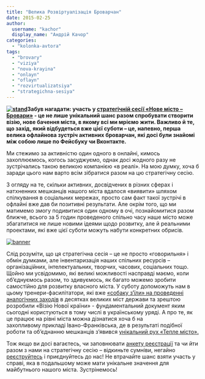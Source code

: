 ```yaml
---
title: "Велика Розвіртуалізація Броварчан"
date: 2015-02-25
author: 
  username: "kachor"
  display_name: "Андрій Качор"
categories: 
  - "kolonka-avtora"
tags: 
  - "brovary"
  - "viziya"
  - "nova-krayina"
  - "onlayn"
  - "oflayn"
  - "rozvirtualizatsiya"
  - "strategichna-sesiya"
---
```


**[![stand](https://mpz.brovary.org/wp-content/uploads/2015/02/stand.jpg)](https://mpz.brovary.org/wp-content/uploads/2015/02/stand.jpg)Забув нагадати: участь у [стратегічній сесії «Нове місто – Бровари»](https://mpz.brovary.org/brovarchan-zaproshuyut-razom-stvoriti-viziyu-novogo-mista/) - це не лише унікальний шанс разом спробувати створити візію, нове бачення міста, в якому всі ми мріємо жити. Важливо й те, що захід, який відбудеться вже цієї суботи – це, напевно, перша велика офлайнова зустріч активних броварчан, які досі були знайомі між собою лише по Фейсбуку чи Вконтакте.**

Ми стежимо за активністю один одного в онлайні, кимось захоплюємось, когось засуджуємо, однак досі жодного разу не зустрічались такою великою компанією «в реалі». На мою думку, хоча б заради цього нам варто всім зібратися разом на цю стратегічну сесію.

З огляду на те, скільки активних, досвідчених в різних сферах і натхненних мешканців нашого міста вдалося «виявити» шляхом спілкування в соціальних мережах, просто сам факт такої зустрічі в офлайні вже дав би позитивні результати. Але окрім того, що ми матимемо змогу подивитися один одному в очі, познайомитися разом ближче, всього за 5 годин проведеного спільно часу наше місто може збагатитися не лише новими ідеями щодо розвитку, але й реальними проектами, які вже цієї суботи можуть набути конкретних обрисів.

[![banner](https://mpz.brovary.org/wp-content/uploads/2015/02/banner.gif)](https://docs.google.com/forms/d/1V8_9cURWaA9qOeGqpoHaibH3esYA9GmZ1Yh28HRABmg/viewform)

Слід розуміти, що ця стратегічна сесія – це не просто «говорильня» і обмін думками, але інвентаризація наших спільних ресурсів – організаційних, інтелектуальних, творчих, часових, соціальних тощо. Щойно ми усвідомимо, які великі можливості насправді маємо, коли об’єднуємось разом, то здивуємось, як багато можемо зробити самостійно для розвитку власного міста. У суботу допоможуть нам в цьому тренери-фасилітатори, які вже [«собаку з’їли» на проведенні аналогічних заходів](http://novakraina.org/) в десятках великих міст держави та зрештою розробили «Візію Нової країни» - фундаментальний документ яким сьогодні користуються в тому числі в українському уряді. А про те, як це працює на рівні міста можна дізнатися хоча б на захопливому прикладі Івано-Франківська, де в результаті подібної роботи та об’єднанню мешканців з’явився [унікальний рух «Тепле місто».](http://warm.if.ua/uk)

Тож якщо ви досі вагаєтесь, чи заповнювати [анкету реєстрації](https://docs.google.com/forms/d/1V8_9cURWaA9qOeGqpoHaibH3esYA9GmZ1Yh28HRABmg/viewform) та чи йти разом з нами на стратегічну сесію – відкиньте сумніви, негайно [реєструйтесь](https://docs.google.com/forms/d/1V8_9cURWaA9qOeGqpoHaibH3esYA9GmZ1Yh28HRABmg/viewform) і приєднуйтесь до нас! Не втрачайте шанс взяти участь у справі, яка в подальшому може мати унікальне значення для майбутнього нашого міста. Зустрінемось!
